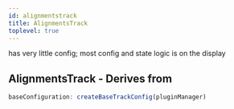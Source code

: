 ```yaml
---
id: alignmentstrack
title: AlignmentsTrack
toplevel: true
---
```


has very little config; most config and state logic is on the display

## AlignmentsTrack - Derives from

```js
baseConfiguration: createBaseTrackConfig(pluginManager)
```
